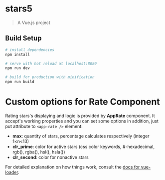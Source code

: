 # stars5

> A Vue.js project

## Build Setup

``` bash
# install dependencies
npm install

# serve with hot reload at localhost:8080
npm run dev

# build for production with minification
npm run build
```

 # Custom options for Rate Component
 Rating stars's displaying and logic is provided by **AppRate** component.
 It accept's working properties and you can set some options in addition, just put attribute to `<app-rate />` element:
 * **max**: quantity of stars, percentage calculates respectively (integer 1<n<13)
 * **clr_prime**: color for active stars (css color keywords, #-hexadecimal, rgb(), rgba(), hsl(), hsla())
 * **clr_second**: color for nonactive stars

For detailed explanation on how things work, consult the [docs for vue-loader](http://vuejs.github.io/vue-loader).
